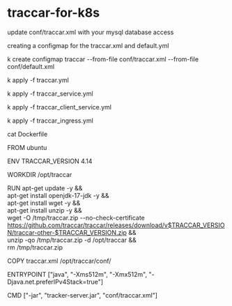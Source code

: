 # traccar-for-k8s

update conf/traccar.xml with your mysql database access

creating a configmap for the traccar.xml and default.yml

k create configmap traccar --from-file conf/traccar.xml  --from-file conf/default.xml

k apply -f traccar.yml 

k apply -f traccar_service.yml

k apply -f traccar_client_service.yml

k apply -f traccar_ingress.yml




cat Dockerfile

FROM ubuntu

ENV TRACCAR_VERSION 4.14

WORKDIR /opt/traccar

RUN apt-get update -y && \
    apt-get install openjdk-17-jdk -y && \
    apt-get install wget -y && \
    apt-get install unzip -y && \
    wget -O /tmp/traccar.zip --no-check-certificate https://github.com/traccar/traccar/releases/download/v$TRACCAR_VERSION/traccar-other-$TRACCAR_VERSION.zip && \
    unzip -qo /tmp/traccar.zip -d /opt/traccar && \
    rm /tmp/traccar.zip

COPY traccar.xml /opt/traccar/conf/

ENTRYPOINT ["java", "-Xms512m", "-Xmx512m", "-Djava.net.preferIPv4Stack=true"]

CMD ["-jar", "tracker-server.jar", "conf/traccar.xml"]



